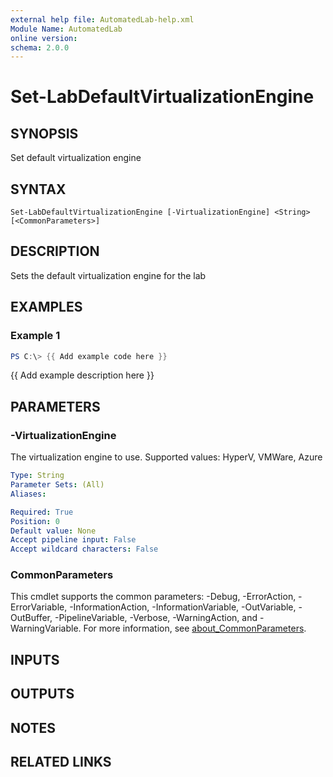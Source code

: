 ```yaml
---
external help file: AutomatedLab-help.xml
Module Name: AutomatedLab
online version:
schema: 2.0.0
---
```


# Set-LabDefaultVirtualizationEngine

## SYNOPSIS
Set default virtualization engine

## SYNTAX

```
Set-LabDefaultVirtualizationEngine [-VirtualizationEngine] <String> [<CommonParameters>]
```

## DESCRIPTION
Sets the default virtualization engine for the lab

## EXAMPLES

### Example 1
```powershell
PS C:\> {{ Add example code here }}
```

{{ Add example description here }}

## PARAMETERS

### -VirtualizationEngine
The virtualization engine to use.
Supported values: HyperV, VMWare, Azure

```yaml
Type: String
Parameter Sets: (All)
Aliases:

Required: True
Position: 0
Default value: None
Accept pipeline input: False
Accept wildcard characters: False
```

### CommonParameters
This cmdlet supports the common parameters: -Debug, -ErrorAction, -ErrorVariable, -InformationAction, -InformationVariable, -OutVariable, -OutBuffer, -PipelineVariable, -Verbose, -WarningAction, and -WarningVariable. For more information, see [about_CommonParameters](http://go.microsoft.com/fwlink/?LinkID=113216).

## INPUTS

## OUTPUTS

## NOTES

## RELATED LINKS
